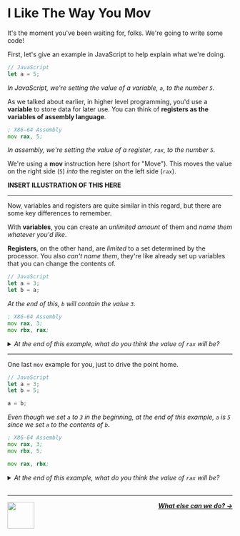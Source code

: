# I Like The Way You Mov

It's the moment you've been waiting for, folks. We're going to write some code!

First, let's give an example in JavaScript to help explain what we're doing.

```js
// JavaScript
let a = 5;
```

_In JavaScript, we're setting the value of a variable, `a`, to the number `5`._

As we talked about earlier, in higher level programming, you'd use a **variable** to store data for later use. You can think of **registers as the variables of assembly language**.

```asm
; X86-64 Assembly
mov rax, 5;
```
_In assembly, we're setting the value of a register, `rax`, to the number `5`._

We're using a **mov** instruction here (short for "Move"). This moves the value on the right side (`5`) _into_ the register on the left side (`rax`).

**INSERT ILLUSTRATION OF THIS HERE**

---

Now, variables and registers are quite similar in this regard, but there are some key differences to remember.

With **variables**, you can create an _unlimited amount_ of them and _name them whatever you'd like_.

**Registers**, on the other hand, are _limited_ to a set determined by the processor. You also _can't name them_, they're like already set up variables that you can change the contents of.

```js
// JavaScript
let a = 3;
let b = a;
```
_At the end of this, `b` will contain the value `3`._

```asm
; X86-64 Assembly
mov rax, 3;
mov rbx, rax;
```
<details>
<summary><i>At the end of this example, what do you think the value of <code>rax</code> will be?</i></summary>

<br />
<i>In our previous assembly example, we set the value of the <code>rax</code> register to a number. In this example, we set the value one register to the value of another register. At the end of this, <code>rbx</code> will contain the value <code>3</code>.</i>

</details>

---

One last `mov` example for you, just to drive the point home.

```js
// JavaScript
let a = 3;
let b = 5;

a = b;
```
_Even though we set `a` to `3` in the beginning, at the end of this example, `a` is `5` since we set `a` to the contents of `b`._

```asm
; X86-64 Assembly
mov rax, 3;
mov rbx, 5;

mov rax, rbx;
```

<details>
<summary><i>At the end of this example, what do you think the value of <code>rax</code> will be?</i></summary>

<br />
<i>Even though we set <code>rax</code> to <code>3</code> in the beginning, at the end of this example, <code>rax</code> is <code>5</code> since we set <code>rax</code> to the contents of <code>rbx</code>.</i>

</details>

<br />

---

<a href="/guide/writing-code/registers.md">
  <picture>
    <source media="(prefers-color-scheme: dark)" srcset="https://cloud-5aq8uo1rv-hack-club-bot.vercel.app/0backd.png">
    <img align="left" width="60" src="https://cloud-5v3nvbscw-hack-club-bot.vercel.app/0backl.png" />
  </picture>
</a>

<p align="right">
  <em>
    <b>
      <a href="/guide/writing-code/instructions/math.md">
        What else can we do? →
      </a>
    </b>
  </em>
</p>
